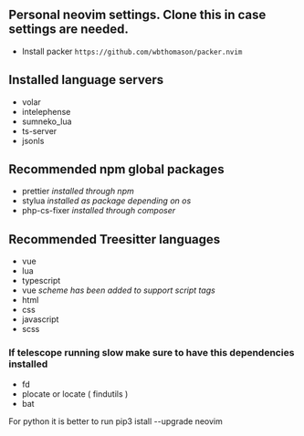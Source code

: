## Personal neovim settings. Clone this in case settings are needed.

-   Install packer
    `https://github.com/wbthomason/packer.nvim`

## Installed language servers

-   volar
-   intelephense
-   sumneko_lua
-   ts-server
-   jsonls

## Recommended npm global packages

-   prettier _installed through npm_
-   stylua _installed as package depending on os_
-   php-cs-fixer _installed through composer_

## Recommended Treesitter languages

-   vue
-   lua
-   typescript
-   vue _scheme has been added to support script tags_
-   html 
-   css 
-   javascript 
-   scss 

### If telescope running slow make sure to have this dependencies installed

-   fd
-   plocate or locate ( findutils )
-   bat

For python it is better to run pip3 istall --upgrade neovim
